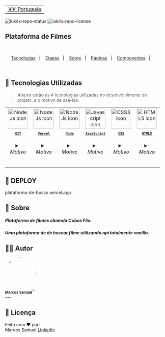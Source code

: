 <table align="right">
  <tr>
    <td>
      <a href="README.md">🇧🇷 Português</a>
    </td>
  </tr>
</table>

![luk4x-repo-status](https://img.shields.io/badge/status-developing-lightgrey?style=for-the-badge&logo=headspace&logoColor=yellow&color=lightgrey)
![luk4x-repo-license](https://img.shields.io/github/license/Luk4x/apple-store?style=for-the-badge&logo=unlicense&logoColor=lightgrey)
## Plataforma de Filmes

<br>
<p align="center">
  <a href="#-tecnologias-utilizadas">Tecnologias</a>&nbsp;&nbsp;&nbsp;|&nbsp;&nbsp;&nbsp;
  <a href="#%EF%B8%8F-etapas">Etapas</a>&nbsp;&nbsp;&nbsp;|&nbsp;&nbsp;&nbsp;
  <a href="#-sobre">Sobre</a>&nbsp;&nbsp;&nbsp;|&nbsp;&nbsp;&nbsp;
  <a href="#-páginas-e-rotas">Páginas</a>&nbsp;&nbsp;&nbsp;|&nbsp;&nbsp;&nbsp;
  <a href="#-demais-componentes">Componentes</a>&nbsp;&nbsp;&nbsp;|&nbsp;&nbsp;&nbsp;  
</p>
<br>




## 🚀 Tecnologias Utilizadas

> Abaixo estão as 4 tecnologias utilizadas no desenvolvimento do projeto, e o motivo de usá-las.

<table align="center">
  <tr>
     <td align="center">
      <a href="https://git-scm.com/book/pt-br/v2/Come%C3%A7ando-O-B%C3%A1sico-do-Git">
        <img src="https://skillicons.dev/icons?i=git" width="65px" alt="NodeJs icon"/><br>
        <sub>
          <b>
            <pre>GIT</pre>
          </b>
        </sub>
      </a>
      <h6>
        <details>
          <summary>Motivo</summary>
          <br/>
          <i>Facilidade no controle de versões e trabalho em equipe.</i>
        </details>
      </h6>
    </td>
    <td align="center">
      <a href="https://vercel.com/dashboard">
        <img src="https://skillicons.dev/icons?i=vercel" width="65px" alt="NodeJs icon"/><br>
        <sub>
          <b>
            <pre>Vercel</pre>
          </b>
        </sub>
      </a>
      <h6>
        <details>
          <summary>Motivo</summary>
          <br/>
          <i>Usado para deploy.</i>
        </details>
      </h6>
    </td>
     <td align="center">
      <a href="https://docs.npmjs.com/">
        <img src="https://skillicons.dev/icons?i=nodejs" width="65px" alt="NodeJs icon"/><br>
        <sub>
          <b>
            <pre>Node</pre>
          </b>
        </sub>
      </a>
      <h6>
        <details>
          <summary>Motivo</summary>
          <br/>
          <i>Como ele usamos o javascript no servidor.</i>
        </details>
      </h6>
    </td>
   <td align="center">
      <a href="https://developer.mozilla.org/en-US/docs/Web/Typescript/">
        <img src="https://skillicons.dev/icons?i=javascript" width="65px" alt="Javascript icon"/><br>
        <sub>
          <b>
            <pre>JavaScript</pre>
          </b>
        </sub>
      </a>
      <h6>
        <details>
          <summary>Motivo</summary>
          <br/>
          <i>Uma linguagem de programação.</i>
        </details>
      </h6>
    </td>
    <td align="center">
      <a href="https://styled-components.com](https://developer.mozilla.org/pt-BR/docs/Web/CSS">
        <img src="https://skillicons.dev/icons?i=css" width="65px" alt="CSS3 icon"/><br>
        <sub>
          <b>
            <pre>CSS</pre>
          </b>
        </sub>
      </a>
      <h6>
        <details>
          <summary>Motivo</summary>
          <br/>
          <i>Usado para deixar as páginas estilizadas.</i>
        </details>
      </h6>
    </td>
    <td align="center">
      <a href="https://developer.mozilla.org/en-US/docs/Web/HTML/">
        <img src="https://skillicons.dev/icons?i=html" width="65px" alt="HTML5 icon"/><br>
        <sub>
          <b>
            <pre>HTML5</pre>
          </b>
        </sub>
      </a>
      <h6>
        <details>
          <summary>Motivo</summary>
          <br/>
          <i>Usado para estruturar as páginas.</i>
        </details>
      </h6>
    </td>
  </tr>
</table>




## 📝 DEPLOY 

<a>plataforma-de-busca.vercel.app </a>

## 📝 Sobre
##### Plataforma de filmes chamda Cubos Flix.
##### Uma plataforma de de buscar filme utilizando api totalmente vanilla.


## 🧙‍♀️ Autor

 <a href="https://www.linkedin.com/in/marcos-samuel-batista-m/">
 <img style="border-radius: 50%;" src="https://avatars.githubusercontent.com/u/121835618?v=4" width="100px;" alt=""/>
 <br />
 <sub><b>Marcos Samuel</b></sub></a>✨</a>
 <br />
---

## 📝 Licença

Feito com ❤️ por:
<br/>
Marcos Samuel [LinkedIn](https://www.linkedin.com/in/marcos-samuel-batista-m/)
<br/>

